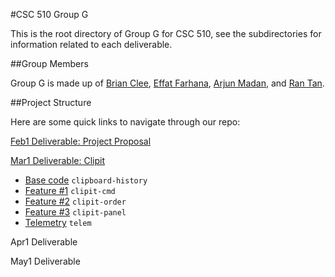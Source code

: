 #CSC 510 Group G

This is the root directory of Group G for CSC 510, see the subdirectories for information related to each deliverable.

##Group Members

Group G is made up of [Brian Clee](https://github.com/cleebp), [Effat Farhana](https://github.com/effat), [Arjun Madan](https://github.com/trueblue2704), and [Ran Tan](https://github.com/reachspirit).

##Project Structure

Here are some quick links to navigate through our repo:

[Feb1 Deliverable: Project Proposal](https://github.com/cleebp/csc-510-group-g/blob/master/feb1/report.pdf)

[Mar1 Deliverable: Clipit](https://github.com/cleebp/csc-510-group-g/tree/master/mar1)
- [Base code](https://github.com/cleebp/csc-510-group-g/tree/master/mar1/base) `clipboard-history`
- [Feature #1](https://github.com/cleebp/csc-510-group-g/tree/master/mar1/clipit-cmd) `clipit-cmd`
- [Feature #2](https://github.com/cleebp/csc-510-group-g/tree/master/mar1/clipit-order) `clipit-order`
- [Feature #3](https://github.com/cleebp/csc-510-group-g/tree/master/mar1/clipit-panel) `clipit-panel`
- [Telemetry](https://github.com/cleebp/csc-510-group-g/tree/master/mar1/telem) `telem`

Apr1 Deliverable

May1 Deliverable
